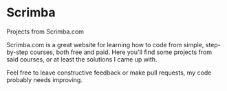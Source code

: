 # Scrimba
Projects from Scrimba.com

Scrimba.com is a great website for learning how to code from simple, step-by-step courses, both free and paid.
Here you'll find some projects from said courses, or at least the solutions I came up with.

Feel free to leave constructive feedback or make pull requests, my code probably needs improving.
